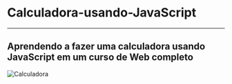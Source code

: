 # Calculadora-usando-JavaScript
 
 
 -----------------------------------------------
 Aprendendo a fazer uma calculadora usando JavaScript em um curso de Web completo
------------------------------------------------ 

![Calculadora](https://user-images.githubusercontent.com/68256101/88359724-1e6dae80-cd4a-11ea-8898-495bf2bea44a.png)
